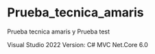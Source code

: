 # Prueba_tecnica_amaris
Prueba tecnica amaris y Prueba test

Visual Studio 2022 
Version: C# MVC Net.Core 6.0


